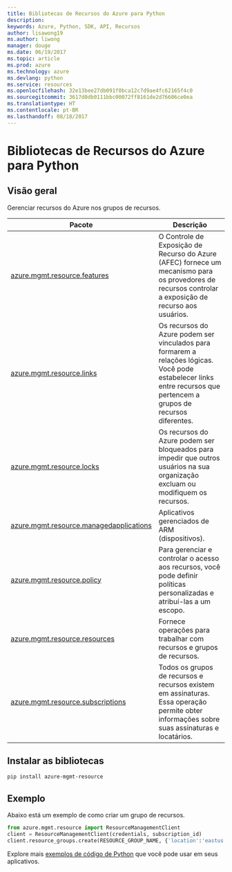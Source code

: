 ```yaml
---
title: Bibliotecas de Recursos do Azure para Python
description: 
keywords: Azure, Python, SDK, API, Recursos
author: lisawong19
ms.author: liwong
manager: douge
ms.date: 06/19/2017
ms.topic: article
ms.prod: azure
ms.technology: azure
ms.devlang: python
ms.service: resources
ms.openlocfilehash: 32e13bee27db091f0bca12c7d9ae4fc62165f4c0
ms.sourcegitcommit: 3617d0db0111bbc00072ff8161de2d76606ce0ea
ms.translationtype: HT
ms.contentlocale: pt-BR
ms.lasthandoff: 08/18/2017
---
```

# <a name="azure-resources-libraries-for-python"></a>Bibliotecas de Recursos do Azure para Python 

## <a name="overview"></a>Visão geral 
Gerenciar recursos do Azure nos grupos de recursos.

| Pacote  |  Descrição |
|---|---|
|[azure.mgmt.resource.features][1]|O Controle de Exposição de Recurso do Azure (AFEC) fornece um mecanismo para os provedores de recursos controlar a exposição de recurso aos usuários.|
|[azure.mgmt.resource.links][2]|Os recursos do Azure podem ser vinculados para formarem a relações lógicas. Você pode estabelecer links entre recursos que pertencem a grupos de recursos diferentes.|
|[azure.mgmt.resource.locks][3]|Os recursos do Azure podem ser bloqueados para impedir que outros usuários na sua organização excluam ou modifiquem os recursos.|
|[azure.mgmt.resource.managedapplications][4]|Aplicativos gerenciados de ARM (dispositivos).|
|[azure.mgmt.resource.policy][5]|Para gerenciar e controlar o acesso aos recursos, você pode definir políticas personalizadas e atribuí-las a um escopo.|
|[azure.mgmt.resource.resources][6]| Fornece operações para trabalhar com recursos e grupos de recursos.|
|[azure.mgmt.resource.subscriptions][7]|Todos os grupos de recursos e recursos existem em assinaturas. Essa operação permite obter informações sobre suas assinaturas e locatários.|

[1]: /python/api/azure.mgmt.resource.features
[2]: /python/api/azure.mgmt.resource.links
[3]: /python/api/azure.mgmt.resource.locks
[4]: /python/api/azure.mgmt.resource.managedapplications
[5]: /python/api/azure.mgmt.resource.policy
[6]: /python/api/azure.mgmt.resource.resources
[7]: /python/api/azure.mgmt.resource.subscriptions

## <a name="install-the-libraries"></a>Instalar as bibliotecas 
```bash
pip install azure-mgmt-resource
```

## <a name="example"></a>Exemplo
Abaixo está um exemplo de como criar um grupo de recursos. 

```python
from azure.mgmt.resource import ResourceManagementClient
client = ResourceManagementClient(credentials, subscription_id)
client.resource_groups.create(RESOURCE_GROUP_NAME, {'location':'eastus'})
```

Explore mais [exemplos de código de Python](https://azure.microsoft.com/resources/samples/?platform=python) que você pode usar em seus aplicativos. 